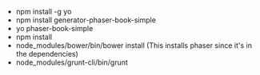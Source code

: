 - npm install -g yo
- npm install generator-phaser-book-simple
- yo phaser-book-simple
- npm install
- node_modules/bower/bin/bower install  (This installs phaser since it's in the dependencies)
- node_modules/grunt-cli/bin/grunt

